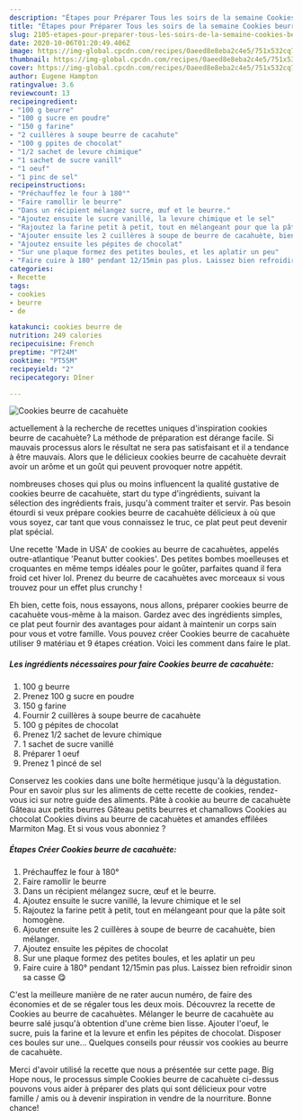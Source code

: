 ```yaml
---
description: "Étapes pour Préparer Tous les soirs de la semaine Cookies beurre de cacahuète"
title: "Étapes pour Préparer Tous les soirs de la semaine Cookies beurre de cacahuète"
slug: 2105-etapes-pour-preparer-tous-les-soirs-de-la-semaine-cookies-beurre-de-cacahuete
date: 2020-10-06T01:20:49.406Z
image: https://img-global.cpcdn.com/recipes/0aeed8e8eba2c4e5/751x532cq70/cookies-beurre-de-cacahuete-photo-principale-de-la-recette.jpg
thumbnail: https://img-global.cpcdn.com/recipes/0aeed8e8eba2c4e5/751x532cq70/cookies-beurre-de-cacahuete-photo-principale-de-la-recette.jpg
cover: https://img-global.cpcdn.com/recipes/0aeed8e8eba2c4e5/751x532cq70/cookies-beurre-de-cacahuete-photo-principale-de-la-recette.jpg
author: Eugene Hampton
ratingvalue: 3.6
reviewcount: 13
recipeingredient:
- "100 g beurre"
- "100 g sucre en poudre"
- "150 g farine"
- "2 cuillères à soupe beurre de cacahute"
- "100 g ppites de chocolat"
- "1/2 sachet de levure chimique"
- "1 sachet de sucre vanill"
- "1 oeuf"
- "1 pinc de sel"
recipeinstructions:
- "Préchauffez le four à 180°"
- "Faire ramollir le beurre"
- "Dans un récipient mélangez sucre, œuf et le beurre."
- "Ajoutez ensuite le sucre vanillé, la levure chimique et le sel"
- "Rajoutez la farine petit à petit, tout en mélangeant pour que la pâte soit homogène."
- "Ajouter ensuite les 2 cuillères à soupe de beurre de cacahuète, bien mélanger."
- "Ajoutez ensuite les pépites de chocolat"
- "Sur une plaque formez des petites boules, et les aplatir un peu"
- "Faire cuire à 180° pendant 12/15min pas plus. Laissez bien refroidir sinon sa casse 😋"
categories:
- Recette
tags:
- cookies
- beurre
- de

katakunci: cookies beurre de 
nutrition: 249 calories
recipecuisine: French
preptime: "PT24M"
cooktime: "PT55M"
recipeyield: "2"
recipecategory: Dîner

---
```



![Cookies beurre de cacahuète](https://img-global.cpcdn.com/recipes/0aeed8e8eba2c4e5/751x532cq70/cookies-beurre-de-cacahuete-photo-principale-de-la-recette.jpg)

actuellement à la recherche de recettes uniques d'inspiration cookies beurre de cacahuète? La méthode de préparation est dérange facile. Si mauvais processus alors le résultat ne sera pas satisfaisant et il a tendance à être mauvais. Alors que le délicieux cookies beurre de cacahuète devrait avoir un arôme et un goût qui peuvent provoquer notre appétit.

nombreuses choses qui plus ou moins influencent la qualité gustative de cookies beurre de cacahuète, start du type d'ingrédients, suivant la sélection des ingrédients frais, jusqu'à comment traiter et servir. Pas besoin étourdi si veux prépare cookies beurre de cacahuète délicieux à où que vous soyez, car tant que vous connaissez le truc, ce plat peut peut devenir plat spécial.

Une recette &#39;Made in USA&#39; de cookies au beurre de cacahuètes, appelés outre-atlantique &#39;Peanut butter cookies&#39;. Des petites bombes moelleuses et croquantes en même temps idéales pour le goûter, parfaites quand il fera froid cet hiver lol. Prenez du beurre de cacahuètes avec morceaux si vous trouvez pour un effet plus crunchy !


Eh bien, cette fois, nous essayons, nous allons, préparer cookies beurre de cacahuète vous-même à la maison. Gardez avec des ingrédients simples, ce plat peut fournir des avantages pour aidant à maintenir un corps sain pour vous et votre famille. Vous pouvez créer Cookies beurre de cacahuète utiliser 9 matériau et 9 étapes création. Voici les comment dans faire le plat.

<!--inarticleads1-->

##### Les ingrédients nécessaires pour faire Cookies beurre de cacahuète:

1.  100 g beurre
1. Prenez 100 g sucre en poudre
1.  150 g farine
1. Fournir 2 cuillères à soupe beurre de cacahuète
1.  100 g pépites de chocolat
1. Prenez 1/2 sachet de levure chimique
1.  1 sachet de sucre vanillé
1. Préparer 1 oeuf
1. Prenez 1 pincé de sel


Conservez les cookies dans une boîte hermétique jusqu&#39;à la dégustation. Pour en savoir plus sur les aliments de cette recette de cookies, rendez-vous ici sur notre guide des aliments. Pâte à cookie au beurre de cacahuète Gâteau aux petits beurres Gâteau petits beurres et chamallows Cookies au chocolat Cookies divins au beurre de cacahuètes et amandes effilées Marmiton Mag. Et si vous vous abonniez ? 

<!--inarticleads2-->

##### Étapes Créer Cookies beurre de cacahuète:

1. Préchauffez le four à 180°
1. Faire ramollir le beurre
1. Dans un récipient mélangez sucre, œuf et le beurre.
1. Ajoutez ensuite le sucre vanillé, la levure chimique et le sel
1. Rajoutez la farine petit à petit, tout en mélangeant pour que la pâte soit homogène.
1. Ajouter ensuite les 2 cuillères à soupe de beurre de cacahuète, bien mélanger.
1. Ajoutez ensuite les pépites de chocolat
1. Sur une plaque formez des petites boules, et les aplatir un peu
1. Faire cuire à 180° pendant 12/15min pas plus. Laissez bien refroidir sinon sa casse 😋


C&#39;est la meilleure manière de ne rater aucun numéro, de faire des économies et de se régaler tous les deux mois. Découvrez la recette de Cookies au beurre de cacahuètes. Mélanger le beurre de cacahuète au beurre salé jusqu&#39;à obtention d&#39;une crème bien lisse. Ajouter l&#39;oeuf, le sucre, puis la farine et la levure et enfin les pépites de chocolat. Disposer ces boules sur une… Quelques conseils pour réussir vos cookies au beurre de cacahuète. 


Merci d'avoir utilisé la recette que nous a présentée sur cette page. Big Hope nous, le processus simple Cookies beurre de cacahuète ci-dessus pouvons vous aider à préparer des plats qui sont délicieux pour votre famille / amis ou à devenir inspiration in vendre de la nourriture. Bonne chance!
